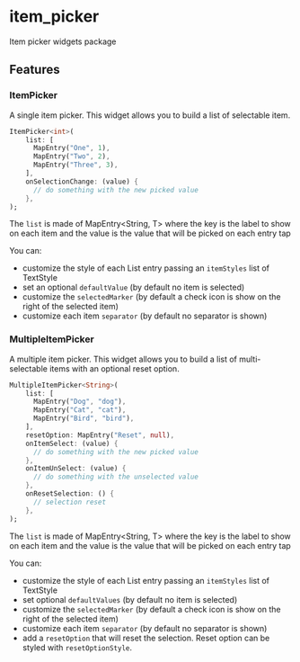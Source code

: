 # item_picker

Item picker widgets package

## Features

### ItemPicker

A single item picker. This widget allows you to build a list of selectable item.

```dart
ItemPicker<int>(
    list: [
      MapEntry("One", 1),
      MapEntry("Two", 2),
      MapEntry("Three", 3),
    ],
    onSelectionChange: (value) {
      // do something with the new picked value
    },    
);
```
The `list` is made of MapEntry<String, T> where the key is the label to show on each item and the value is the value that will be picked on each entry tap

You can:
- customize the style of each List entry passing an `itemStyles` list of TextStyle
- set an optional `defaultValue` (by default no item is selected)
- customize the `selectedMarker` (by default a check icon is show on the right of the selected item)
- customize each item `separator` (by default no separator is shown)


### MultipleItemPicker

A multiple item picker. This widget allows you to build a list of multi-selectable items with an optional reset option.

```dart
MultipleItemPicker<String>(
    list: [
      MapEntry("Dog", "dog"),
      MapEntry("Cat", "cat"),
      MapEntry("Bird", "bird"),
    ],
    resetOption: MapEntry("Reset", null),
    onItemSelect: (value) {
      // do something with the new picked value
    },
    onItemUnSelect: (value) {
      // do something with the unselected value
    },
    onResetSelection: () {
      // selection reset
    },
);
```
The `list` is made of MapEntry<String, T> where the key is the label to show on each item and the value is the value that will be picked on each entry tap

You can:
- customize the style of each List entry passing an `itemStyles` list of TextStyle
- set optional `defaultValues` (by default no item is selected)
- customize the `selectedMarker` (by default a check icon is show on the right of the selected item)
- customize each item `separator` (by default no separator is shown)
- add a `resetOption` that will reset the selection. Reset option can be styled with `resetOptionStyle`.
